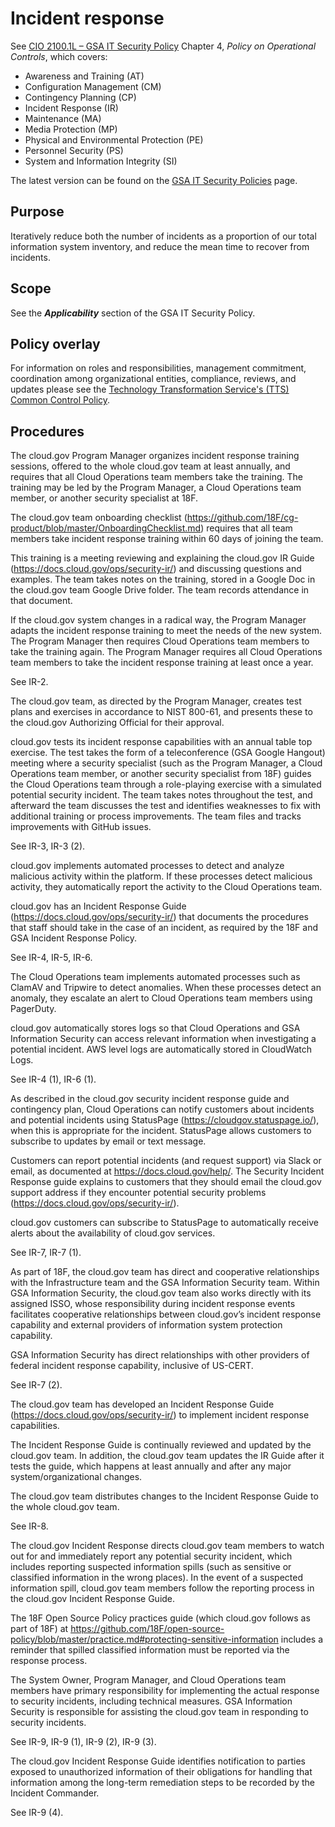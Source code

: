 # Incident response

See [CIO 2100.1L – GSA IT Security Policy](https://www.gsa.gov/cdnstatic/CIO_2100_1L_CHGE_1_CC040905_signed_PDF_version_7-15-2019.pdf) Chapter 4, _Policy on Operational Controls_, which covers:

* Awareness and Training (AT)
* Configuration Management (CM)
* Contingency Planning (CP)
* Incident Response (IR)
* Maintenance (MA)
* Media Protection (MP)
* Physical and Environmental Protection (PE)
* Personnel Security (PS)
* System and Information Integrity (SI)

The latest version can be found on the [GSA IT Security Policies](https://www.gsa.gov/about-us/organization/office-of-the-chief-information-officer/chief-information-security-officer-ciso/it-security-policies) page.

## Purpose

Iteratively reduce both the number of incidents as a proportion of our total information system inventory, and reduce the mean time to recover from incidents.

## Scope

See the **_Applicability_** section of the GSA IT Security Policy.

## Policy overlay

For information on roles and responsibilities, management commitment, coordination among organizational entities, compliance, reviews, and updates please see the [Technology Transformation Service's (TTS) Common Control Policy](https://github.com/cloud-gov/cg-compliance-docs/blob/master/TTS-Common-Control-Policy.md).

## Procedures

The cloud.gov Program Manager organizes incident response training sessions, offered to the whole cloud.gov team at least annually, and requires that all Cloud Operations team members take the training. The training may be led by the Program Manager, a Cloud Operations team member, or another security specialist at 18F.

The cloud.gov team onboarding checklist (https://github.com/18F/cg-product/blob/master/OnboardingChecklist.md) requires that all team members take incident response training within 60 days of joining the team.

This training is a meeting reviewing and explaining the cloud.gov IR Guide (https://docs.cloud.gov/ops/security-ir/) and discussing questions and examples. The team takes notes on the training, stored in a Google Doc in the cloud.gov team Google Drive folder. The team records attendance in that document.

If the cloud.gov system changes in a radical way, the Program Manager adapts the incident response training to meet the needs of the new system. The Program Manager then requires Cloud Operations team members to take the training again.
The Program Manager requires all Cloud Operations team members to take the incident response training at least once a year.

See IR-2.

The cloud.gov team, as directed by the Program Manager, creates test plans and exercises in accordance to NIST 800-61, and presents these to the cloud.gov Authorizing Official for their approval.

cloud.gov tests its incident response capabilities with an annual table top exercise. The test takes the form of a teleconference (GSA Google Hangout) meeting where a security specialist (such as the Program Manager, a Cloud Operations team member, or another security specialist from 18F) guides the Cloud Operations team through a role-playing exercise with a simulated potential security incident. The team takes notes throughout the test, and afterward the team discusses the test and identifies weaknesses to fix with additional training or process improvements. The team files and tracks improvements with GitHub issues.

See IR-3, IR-3 (2).

cloud.gov implements automated processes to detect and analyze malicious activity within the platform. If these processes detect malicious activity, they automatically report the activity to the Cloud Operations team.

cloud.gov has an Incident Response Guide (https://docs.cloud.gov/ops/security-ir/) that documents the procedures that staff should take in the case of an incident, as required by the 18F and GSA Incident Response Policy.

See IR-4, IR-5, IR-6.

The Cloud Operations team implements automated processes such as ClamAV and Tripwire to detect anomalies. When these processes detect an anomaly, they escalate an alert to Cloud Operations team members using PagerDuty.

cloud.gov automatically stores logs so that Cloud Operations and GSA Information Security can access relevant information when investigating a potential incident. AWS level logs are automatically stored in CloudWatch Logs.

See IR-4 (1), IR-6 (1).

As described in the cloud.gov security incident response guide and contingency plan, Cloud Operations can notify customers about incidents and potential incidents using StatusPage (https://cloudgov.statuspage.io/), when this is appropriate for the incident. StatusPage allows customers to subscribe to updates by email or text message.

Customers can report potential incidents (and request support) via Slack or email, as documented at https://docs.cloud.gov/help/. The Security Incident Response guide explains to customers that they should email the cloud.gov support address if they encounter potential security problems (https://docs.cloud.gov/ops/security-ir/).

cloud.gov customers can subscribe to StatusPage to automatically receive alerts about the availability of cloud.gov services.

See IR-7, IR-7 (1).

As part of 18F, the cloud.gov team has direct and cooperative relationships with the Infrastructure team and the GSA Information Security team.
Within GSA Information Security, the cloud.gov team also works directly with its assigned ISSO, whose responsibility during incident response events facilitates cooperative relationships between cloud.gov’s incident response capability and external providers of information system protection capability.

GSA Information Security has direct relationships with other providers of federal incident response capability, inclusive of US-CERT.

See IR-7 (2).

The cloud.gov team has developed an Incident Response Guide (https://docs.cloud.gov/ops/security-ir/) to implement incident response capabilities.

The Incident Response Guide is continually reviewed and updated by the cloud.gov team. In addition, the cloud.gov team updates the IR Guide after it tests the guide, which happens at least annually and after any major system/organizational changes.

The cloud.gov team distributes changes to the Incident Response Guide to the whole cloud.gov team.

See IR-8.

The cloud.gov Incident Response directs cloud.gov team members to watch out for and immediately report any potential security incident, which includes reporting suspected information spills (such as sensitive or classified information in the wrong places). In the event of a suspected information spill, cloud.gov team members follow the reporting process in the cloud.gov Incident Response Guide.

The 18F Open Source Policy practices guide (which cloud.gov follows as part of 18F) at https://github.com/18F/open-source-policy/blob/master/practice.md#protecting-sensitive-information includes a reminder that spilled classified information must be reported via the response process.

The System Owner, Program Manager, and Cloud Operations team members have primary responsibility for implementing the actual response to security incidents, including technical measures. GSA Information Security is responsible for assisting the cloud.gov team in responding to security incidents.

See IR-9, IR-9 (1), IR-9 (2), IR-9 (3).

The cloud.gov Incident Response Guide identifies notification to parties exposed to unauthorized information of their obligations for handling that information among the long-term remediation steps to be recorded by the Incident Commander.

See IR-9 (4).